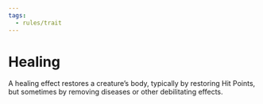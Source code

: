 ```yaml
---
tags:
  - rules/trait
---
```

# Healing

A healing effect restores a creature’s body, typically by restoring Hit Points, but sometimes by removing diseases or other debilitating effects.